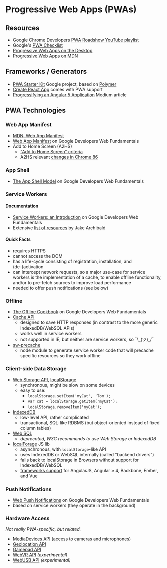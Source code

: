 # Progressive Web Apps (PWAs)

## Resources

* Google Chrome Developers [PWA Roadshow YouTube playlist](https://www.youtube.com/playlist?list=PLNYkxOF6rcICnIOm4cfylT0-cEfytBtYt&disable_polymer=true)
* Google's [PWA Checklist](https://developers.google.com/web/progressive-web-apps/checklist)
* [Progressive Web Apps on the Desktop](https://developers.google.com/web/updates/2018/05/dpwa)
* [Progressive Web Apps on MDN](https://developer.mozilla.org/en-US/Apps/Progressive)

## Frameworks / Generators

* [PWA Starter Kit](https://github.com/Polymer/pwa-starter-kit) Google project,
  based on [Polymer](https://www.polymer-project.org/)
* [Create React App](https://github.com/facebook/create-react-app/blob/master/packages/react-scripts/template/README.md#making-a-progressive-web-app)
  comes with PWA support
* [Progressifying an Angular 5 Application](https://medium.com/@nsmirnova/creating-pwa-with-angular-5-part-2-progressifying-the-application-449e3a706129)
  Medium article

## PWA Technologies

### Web App Manifest

* [MDN: Web App Manifest](https://developer.mozilla.org/en-US/docs/Web/Manifest)
* [Web App Manifest](https://developers.google.com/web/fundamentals/web-app-manifest/)
  on Google Developers Web Fundamentals
* Add to Home Screen (A2HS)
  * ["Add to Home Screen" criteria](https://developers.google.com/web/fundamentals/app-install-banners/#criteria)
  * A2HS relevant [changes in
    Chrome 86](https://developers.google.com/web/updates/2018/06/a2hs-updates)

### App Shell

* [The App Shell Model](https://developers.google.com/web/fundamentals/architecture/app-shell)
  on Google Developers Web Fundamentals

### Service Workers

#### Documentation

* [Service Workers: an Introduction](https://developers.google.com/web/fundamentals/primers/service-workers/)
  on Google Developers Web Fundamentals
* Extensive [list of resources](https://jakearchibald.github.io/isserviceworkerready/resources.html#moar)
  by Jake Archibald

#### Quick Facts

* requires HTTPS
* cannot access the DOM
* has a life-cycle consisting of registration, installation, and (de-)activation
* can intercept network requests, so a major use-case for service workers is the
  implementation of a cache, to enable offline functionality, and/or to
  pre-fetch sources to improve load performance
* needed to offer push notifications (see below)

### Offline

* [The Offline Cookbook](https://developers.google.com/web/fundamentals/instant-and-offline/offline-cookbook/)
  on Google Developers Web Fundamentals
* [Cache API](https://developer.mozilla.org/en-US/docs/Web/API/Cache)
  * designed to save HTTP responses (in contrast to the more generic
    IndexedDB/WebSQL APIs)
  * works well in service workers
  * not supported in IE, but neither are service workers, so ¯\\\_(ツ)\_/¯
* [sw-precache](https://github.com/GoogleChromeLabs/sw-precache)
  * node module to generate service worker code that will precache specific
    resources so they work offline

### Client-side Data Storage

* [Web Storage API](https://developer.mozilla.org/en-US/docs/Web/API/Web_Storage_API/Using_the_Web_Storage_API),
  [localStorage](https://developer.mozilla.org/en-US/docs/Web/API/Window/localStorage)
  * synchronous, might be slow on some devices
  * easy to use:
    * `localStorage.setItem('myCat', 'Tom');`
    * `var cat = localStorage.getItem('myCat');`
    * `localStorage.removeItem('myCat');`
* [IndexedDB](https://developer.mozilla.org/en-US/docs/Web/API/IndexedDB_API)
  * low-level API, rather complicated
  * transactional, SQL-like RDBMS (but object-oriented instead of fixed column
    tables)
* [Web SQL](https://www.w3.org/TR/webdatabase/)
  * *deprecated, W3C recommends to use Web Storage or IndexedDB*
* [localForage](https://localforage.github.io/localForage/) JS lib
  * asynchronous, with `localStorage`-like API
  * uses IndexedDB or WebSQL internally (called "backend drivers")
  * falls back to localStorage in Browsers without support for IndexedDB/WebSQL
  * [frameworks support](https://github.com/localForage/localForage#framework-support)
     for AngularJS, Angular ≥ 4, Backbone, Ember, and Vue

### Push Notifications

* [Web Push Notifications](https://developers.google.com/web/fundamentals/push-notifications/)
  on Google Developers Web Fundamentals
* based on service workers (they operate in the background)

### Hardware Access

*Not really PWA-specific, but related.*

* [MediaDevices API](https://developer.mozilla.org/en-US/docs/Web/API/MediaDevices)
  (access to cameras and microphones)
* [Geolocation API](https://developer.mozilla.org/en-US/docs/Web/API/Geolocation)
* [Gamepad API](https://developer.mozilla.org/en-US/docs/Web/API/Gamepad)
* [WebVR API](https://developer.mozilla.org/en-US/docs/Web/API/WebVR_API)
  *(experimental)*
* [WebUSB API](https://developer.mozilla.org/en-US/docs/Web/API/USB)
  *(experimental)*
